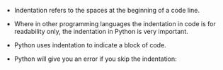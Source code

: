 - Indentation refers to the spaces at the beginning of a code line.

* Where in other programming languages the indentation in code is for readability only, the indentation in Python is very important.

- Python uses indentation to indicate a block of code.

* Python will give you an error if you skip the indentation:
